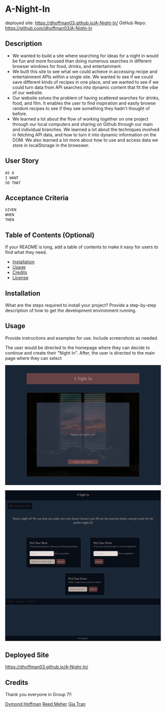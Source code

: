 # A-Night-In
deployed site: https://dhoffman03.github.io/A-Night-In/
GitHub Repo: https://github.com/dhoffman03/A-Night-In
## Description


- We wanted to build a site where searching for ideas for a night in would be fun and more focused than doing numerous searches in different browser windows for food, drinks, and entertainment. 
- We built this site to see what we could achieve in accessing recipe and entertainment APIs within a single site. We wanted to see if we could save different kinds of recipes in one place, and we wanted to see if we could turn data from API searches into dynamic content that fit the vibe of our website.
- Our website solves the problem of having scattered searches for drinks, food, and film. It enables the user to find inspiration and easily browse random recipes to see if they see something they hadn't thought of before. 
- We learned a lot about the flow of working together on one project through our local computers and sharing on Github through our main and individual branches.  We learned a lot about the techniques involved in fetching API data, and how to turn it into dynamic information on the DOM. We also learned a lot more about how to use and access data we store in localStorage in the browswer.  



## User Story

```
AS A 
I WANT 
SO THAT 
```

## Acceptance Criteria 

```
GIVEN 
WHEN
THEN
```

## Table of Contents (Optional)

If your README is long, add a table of contents to make it easy for users to find what they need.

- [Installation](#installation)
- [Usage](#usage)
- [Credits](#credits)
- [License](#license)

## Installation

What are the steps required to install your project? Provide a step-by-step description of how to get the development environment running.

## Usage

Provide instructions and examples for use. Include screenshots as needed.

The user would be directed to the homepage where they can decide to continue and create their "Night In". After, the user is directed to the main page where they can select


![homepage background of cozy bed looking out a window](assests/images/homepage.png)

![mainpage with three options to choose a drink, meal, and movie genre](assests/images/mainpage.png)


## Deployed Site
https://dhoffman03.github.io/A-Night-In/

## Credits

Thank you everyone in Group 7!!

[Dymond Hoffman](https://github.com/dhoffman03)
[Reed Meher](https://github.com/archonology)
[Gia Tran](https://github.com/gt1222)



